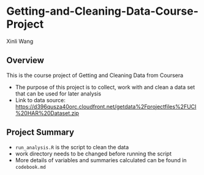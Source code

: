 # Getting-and-Cleaning-Data-Course-Project

Xinli Wang 

## Overview
This is the course project of Getting and Cleaning Data from Coursera
* The purpose of this project is to collect, work with and clean a data set that can be used for later analysis
* Link to data source: https://d396qusza40orc.cloudfront.net/getdata%2Fprojectfiles%2FUCI%20HAR%20Dataset.zip

## Project Summary
* `run_analysis.R` is the script to clean the data
* work directory needs to be changed before running the script 
* More details of variables and summaries calculated can be found in `codebook.md`
